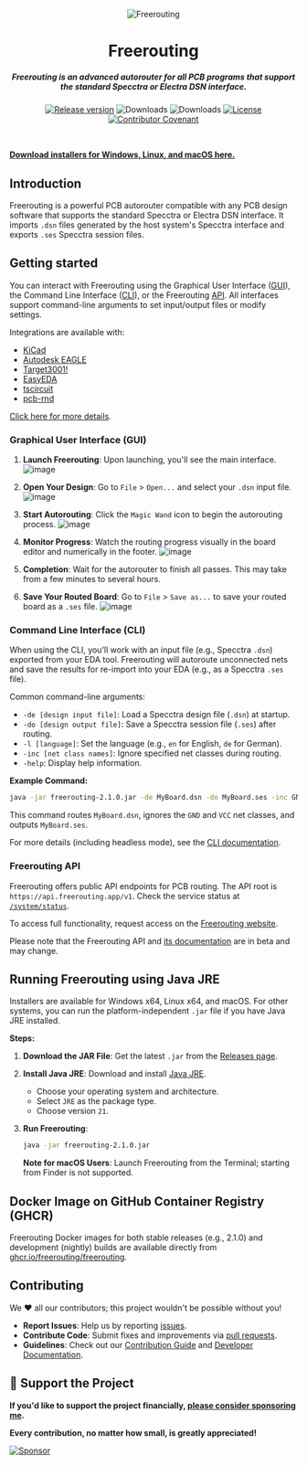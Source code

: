 <p align="center">
<img src="https://raw.githubusercontent.com/freerouting/freerouting/master/design/social_preview/freerouting_social_preview_1280x960_v2.png" alt="Freerouting" title="Freerouting" align="center">
</p>
<h1 align="center">Freerouting</h1>
<h5 align="center">Freerouting is an advanced autorouter for all PCB programs that support the standard Specctra or Electra DSN interface.</h5>

<p align="center">
    <a href="https://github.com/freerouting/freerouting/releases"><img src="https://img.shields.io/github/v/release/freerouting/freerouting" alt="Release version" /></a>
    <img src="https://img.shields.io/github/downloads/freerouting/freerouting/total" alt="Downloads"/>
    <img src="https://img.shields.io/github/downloads/freerouting/freerouting/v2.1.0/total" alt="Downloads"/>
    <a href="LICENSE"><img src="https://img.shields.io/github/license/freerouting/freerouting" alt="License"/></a>
	<a href="https://github.com/freerouting/freerouting/blob/master/docs/code_of_conduct.md"><img src="https://img.shields.io/badge/Contributor%20Covenant-2.1-4baaaa.svg" alt="Contributor Covenant" /></a>
</p>

<br/>

[**Download installers for Windows, Linux, and macOS here.**](https://github.com/freerouting/freerouting/releases)

## Introduction

Freerouting is a powerful PCB autorouter compatible with any PCB design software that supports the standard Specctra or Electra DSN interface. It imports `.dsn` files generated by the host system's Specctra interface and exports `.ses` Specctra session files.

## Getting started

You can interact with Freerouting using the Graphical User Interface ([GUI](#graphical-user-interface-gui)), the Command Line Interface ([CLI](#command-line-interface-cli)), or the Freerouting [API](#freerouting-api). All interfaces support command-line arguments to set input/output files or modify settings.

Integrations are available with:

- [KiCad](https://www.kicad.org/)
- [Autodesk EAGLE](http://eagle.autodesk.com/)
- [Target3001!](https://ibfriedrich.com/en/index.html)
- [EasyEDA](https://www.easyeda.com/)
- [tscircuit](https://tscircuit.com/)
- [pcb-rnd](https://www.pcb-rnd.com/)

[Click here for more details](docs/integrations.md).

### Graphical User Interface (GUI)

1) **Launch Freerouting**: Upon launching, you'll see the main interface.
   ![image](https://github.com/user-attachments/assets/4086cd74-313e-4d17-8e25-5e006497e566)

2) **Open Your Design**: Go to `File` > `Open...` and select your `.dsn` input file.
   ![image](https://github.com/user-attachments/assets/25907be1-fde9-44b1-addf-510f30b3ff89)

3) **Start Autorouting**: Click the `Magic Wand` icon to begin the autorouting process.
   ![image](https://github.com/user-attachments/assets/e104cd3a-00b9-49a5-8f28-3b803e79d973)
   
4) **Monitor Progress**: Watch the routing progress visually in the board editor and numerically in the footer.
   ![image](https://github.com/user-attachments/assets/e553f98c-143d-46ea-8cc1-90348c9cc379)

5) **Completion**: Wait for the autorouter to finish all passes. This may take from a few minutes to several hours.

6) **Save Your Routed Board**: Go to `File` > `Save as...` to save your routed board as a `.ses` file.
   ![image](https://github.com/user-attachments/assets/355a1cb2-b2e8-46b5-aec0-4979748bd57a)

### Command Line Interface (CLI)

When using the CLI, you'll work with an input file (e.g., Specctra `.dsn`) exported from your EDA tool. Freerouting will autoroute unconnected nets and save the results for re-import into your EDA (e.g., as a Specctra `.ses` file).

Common command-line arguments:

- `-de [design input file]`: Load a Specctra design file (`.dsn`) at startup.
- `-do [design output file]`: Save a Specctra session file (`.ses`) after routing.
- `-l [language]`: Set the language (e.g., `en` for English, `de` for German).
- `-inc [net class names]`: Ignore specified net classes during routing.
- `-help`: Display help information.

**Example Command:**

```bash
java -jar freerouting-2.1.0.jar -de MyBoard.dsn -do MyBoard.ses -inc GND,VCC
```

This command routes `MyBoard.dsn`, ignores the `GND` and `VCC` net classes, and outputs `MyBoard.ses`.

For more details (including headless mode), see the [CLI documentation](docs/command_line_arguments.md).

### Freerouting API

Freerouting offers public API endpoints for PCB routing. The API root is `https://api.freerouting.app/v1`. Check the service status at [`/system/status`](https://api.freerouting.app/v1/system/status).

To access full functionality, request access on the [Freerouting website](https://www.freerouting.app/).

Please note that the Freerouting API and [its documentation](docs/API_v1.md) are in beta and may change.

## Running Freerouting using Java JRE

Installers are available for Windows x64, Linux x64, and macOS. For other systems, you can run the platform-independent `.jar` file if you have Java JRE installed.

**Steps:**

1. **Download the JAR File**: Get the latest `.jar` from the [Releases page](https://github.com/freerouting/freerouting/releases).

2. **Install Java JRE**: Download and install [Java JRE](https://adoptium.net/temurin/releases/).

   - Choose your operating system and architecture.
   - Select `JRE` as the package type.
   - Choose version `21`.

3. **Run Freerouting**:

   ```bash
   java -jar freerouting-2.1.0.jar
   ```

   **Note for macOS Users**: Launch Freerouting from the Terminal; starting from Finder is not supported.

## Docker Image on GitHub Container Registry (GHCR)

Freerouting Docker images for both stable releases (e.g., 2.1.0) and development (nightly) builds are available directly from [ghcr.io/freerouting/freerouting](https://ghcr.io/freerouting/freerouting).

## Contributing

We ❤️ all our contributors; this project wouldn't be possible without you!

- **Report Issues**: Help us by reporting [issues](https://github.com/freerouting/freerouting/issues).
- **Contribute Code**: Submit fixes and improvements via [pull requests](https://github.com/freerouting/freerouting/pulls).
- **Guidelines**: Check out our [Contribution Guide](docs/CONTRIBUTING.md) and [Developer Documentation](docs/developer.md).

## 🙏 Support the Project

**If you'd like to support the project financially, [please consider sponsoring me](https://github.com/sponsors/andrasfuchs).**

**Every contribution, no matter how small, is greatly appreciated!**

[![Sponsor](https://img.shields.io/badge/Sponsor%20me-✨-darkgreen?style=for-the-badge&logo=github)](https://github.com/sponsors/andrasfuchs)

